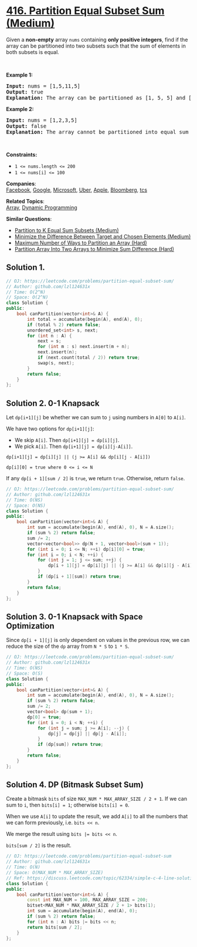 # [416. Partition Equal Subset Sum (Medium)](https://leetcode.com/problems/partition-equal-subset-sum/)

<p>Given a <strong>non-empty</strong> array <code>nums</code> containing <strong>only positive integers</strong>, find if the array can be partitioned into two subsets such that the sum of elements in both subsets is equal.</p>

<p>&nbsp;</p>
<p><strong>Example 1:</strong></p>

<pre><strong>Input:</strong> nums = [1,5,11,5]
<strong>Output:</strong> true
<strong>Explanation:</strong> The array can be partitioned as [1, 5, 5] and [11].
</pre>

<p><strong>Example 2:</strong></p>

<pre><strong>Input:</strong> nums = [1,2,3,5]
<strong>Output:</strong> false
<strong>Explanation:</strong> The array cannot be partitioned into equal sum subsets.
</pre>

<p>&nbsp;</p>
<p><strong>Constraints:</strong></p>

<ul>
	<li><code>1 &lt;= nums.length &lt;= 200</code></li>
	<li><code>1 &lt;= nums[i] &lt;= 100</code></li>
</ul>


**Companies**:  
[Facebook](https://leetcode.com/company/facebook), [Google](https://leetcode.com/company/google), [Microsoft](https://leetcode.com/company/microsoft), [Uber](https://leetcode.com/company/uber), [Apple](https://leetcode.com/company/apple), [Bloomberg](https://leetcode.com/company/bloomberg), [tcs](https://leetcode.com/company/tcs)

**Related Topics**:  
[Array](https://leetcode.com/tag/array/), [Dynamic Programming](https://leetcode.com/tag/dynamic-programming/)

**Similar Questions**:
* [Partition to K Equal Sum Subsets (Medium)](https://leetcode.com/problems/partition-to-k-equal-sum-subsets/)
* [Minimize the Difference Between Target and Chosen Elements (Medium)](https://leetcode.com/problems/minimize-the-difference-between-target-and-chosen-elements/)
* [Maximum Number of Ways to Partition an Array (Hard)](https://leetcode.com/problems/maximum-number-of-ways-to-partition-an-array/)
* [Partition Array Into Two Arrays to Minimize Sum Difference (Hard)](https://leetcode.com/problems/partition-array-into-two-arrays-to-minimize-sum-difference/)

## Solution 1.

```cpp
// OJ: https://leetcode.com/problems/partition-equal-subset-sum/
// Author: github.com/lzl124631x
// Time: O(2^N)
// Space: O(2^N)
class Solution {
public:
    bool canPartition(vector<int>& A) { 
        int total = accumulate(begin(A), end(A), 0);
        if (total % 2) return false;
        unordered_set<int> s, next;
        for (int n : A) {
            next = s;
            for (int m : s) next.insert(m + n);
            next.insert(n);
            if (next.count(total / 2)) return true;
            swap(s, next);
        }
        return false;
    }
};
```

## Solution 2. 0-1 Knapsack

Let `dp[i+1][j]` be whether we can sum to `j` using numbers in `A[0]` to `A[i]`.

We have two options for `dp[i+1][j]`:
* We skip `A[i]`. Then `dp[i+1][j] = dp[i][j]`.
* We pick `A[i]`. Then `dp[i+1][j] = dp[i][j-A[i]]`.

```
dp[i+1][j] = dp[i][j] || (j >= A[i] && dp[i][j - A[i]])

dp[i][0] = true where 0 <= i <= N
```

If any `dp[i + 1][sum / 2]` is `true`, we return `true`. Otherwise, return `false`.

```cpp
// OJ: https://leetcode.com/problems/partition-equal-subset-sum/
// Author: github.com/lzl124631x
// Time: O(NS)
// Space: O(NS)
class Solution {
public:
    bool canPartition(vector<int>& A) {
        int sum = accumulate(begin(A), end(A), 0), N = A.size();
        if (sum % 2) return false;
        sum /= 2;
        vector<vector<bool>> dp(N + 1, vector<bool>(sum + 1));
        for (int i = 0; i <= N; ++i) dp[i][0] = true;
        for (int i = 0; i < N; ++i) {
            for (int j = 1; j <= sum; ++j) {
                dp[i + 1][j] = dp[i][j] || (j >= A[i] && dp[i][j - A[i]]);
            }
            if (dp[i + 1][sum]) return true;
        }
        return false;
    }
};
```

## Solution 3. 0-1 Knapsack with Space Optimization

Since `dp[i + 1][j]` is only dependent on values in the previous row, we can reduce the size of the `dp` array from `N * S` to `1 * S`.

```cpp
// OJ: https://leetcode.com/problems/partition-equal-subset-sum/
// Author: github.com/lzl124631x
// Time: O(NS)
// Space: O(S)
class Solution {
public:
    bool canPartition(vector<int>& A) {
        int sum = accumulate(begin(A), end(A), 0), N = A.size();
        if (sum % 2) return false;
        sum /= 2;
        vector<bool> dp(sum + 1);
        dp[0] = true;
        for (int i = 0; i < N; ++i) {
            for (int j = sum; j >= A[i]; --j) {
                dp[j] = dp[j] || dp[j - A[i]];
            }
            if (dp[sum]) return true;
        }
        return false;
    }
};
```

## Solution 4. DP (Bitmask Subset Sum)

Create a bitmask `bits` of size `MAX_NUM * MAX_ARRAY_SIZE / 2 + 1`. If we can sum to `i`, then `bits[i] = 1`; otherwise `bits[i] = 0`.

When we use `A[i]` to update the result, we add `A[i]` to all the numbers that we can form previously, i.e. `bits << n`.

We merge the result using `bits |= bits << n`.

`bits[sum / 2]` is the result.

```cpp
// OJ: https://leetcode.com/problems/partition-equal-subset-sum
// Author: github.com/lzl124631x
// Time: O(N)
// Space: O(MAX_NUM * MAX_ARRAY_SIZE)
// Ref: https://discuss.leetcode.com/topic/62334/simple-c-4-line-solution-using-a-bitset
class Solution {
public:
    bool canPartition(vector<int>& A) {
        const int MAX_NUM = 100, MAX_ARRAY_SIZE = 200;
        bitset<MAX_NUM * MAX_ARRAY_SIZE / 2 + 1> bits(1);
        int sum = accumulate(begin(A), end(A), 0);
        if (sum % 2) return false;
        for (int n : A) bits |= bits << n;
        return bits[sum / 2];
    }
};
```